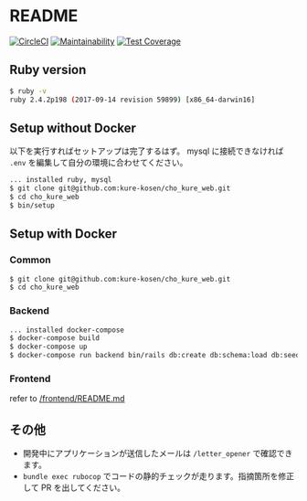 # README

[![CircleCI](https://circleci.com/gh/kure-kosen/cho_kure_web/tree/feature%2Fdev.svg?style=svg)](https://circleci.com/gh/kure-kosen/cho_kure_web/tree/feature%2Fdev)
[![Maintainability](https://api.codeclimate.com/v1/badges/cef3c1298621fa26dd1c/maintainability)](https://codeclimate.com/github/kure-kosen/cho_kure_web/maintainability)
[![Test Coverage](https://api.codeclimate.com/v1/badges/cef3c1298621fa26dd1c/test_coverage)](https://codeclimate.com/github/kure-kosen/cho_kure_web/test_coverage)

## Ruby version

```bash
$ ruby -v
ruby 2.4.2p198 (2017-09-14 revision 59899) [x86_64-darwin16]
```

## Setup without Docker

以下を実行すればセットアップは完了するはず。
mysql に接続できなければ `.env` を編集して自分の環境に合わせてください。

```bash
... installed ruby, mysql
$ git clone git@github.com:kure-kosen/cho_kure_web.git
$ cd cho_kure_web
$ bin/setup
```

## Setup with Docker

### Common

```bash
$ git clone git@github.com:kure-kosen/cho_kure_web.git
$ cd cho_kure_web
```

### Backend

```bash
... installed docker-compose
$ docker-compose build
$ docker-compose up
$ docker-compose run backend bin/rails db:create db:schema:load db:seed_fu
```

### Frontend

refer to [/frontend/README.md](/frontend/README.md)

## その他

- 開発中にアプリケーションが送信したメールは `/letter_opener` で確認できます。
- `bundle exec rubocop` でコードの静的チェックが走ります。指摘箇所を修正して PR を出してください。
